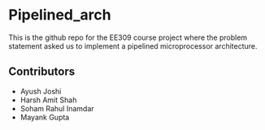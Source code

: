 # Pipelined_arch
This is the github repo for the EE309 course project where the problem statement asked us to implement a pipelined microprocessor architecture.

## Contributors
* Ayush Joshi
* Harsh Amit Shah
* Soham Rahul Inamdar
* Mayank Gupta
